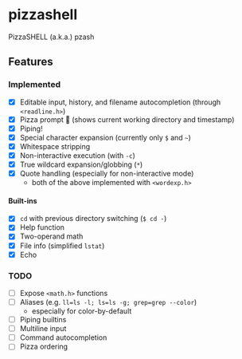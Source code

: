 # pizzashell
PizzaSHELL (a.k.a.) pzash

## Features
### Implemented
- [x] Editable input, history, and filename autocompletion (through `<readline.h>`)
- [x] Pizza prompt 🍕 (shows current working directory and timestamp)
- [x] Piping!
- [x] Special character expansion (currently only `$` and `~`)
- [x] Whitespace stripping
- [x] Non-interactive execution (with `-c`)
- [x] True wildcard expansion/globbing (`*`)
- [x] Quote handling (especially for non-interactive mode)
    - both of the above implemented with `<wordexp.h>`

#### Built-ins
  - [x] `cd` with previous directory switching (`$ cd -`)
  - [x] Help function
  - [x] Two-operand math
  - [x] File info (simplified `lstat`)
  - [x] Echo

### TODO
- [ ] Expose `<math.h>` functions
- [ ] Aliases (e.g. `ll=ls -l; ls=ls -g; grep=grep --color`)
  - especially for color-by-default
- [ ] Piping builtins
- [ ] Multiline input
- [ ] Command autocompletion
- [ ] Pizza ordering

